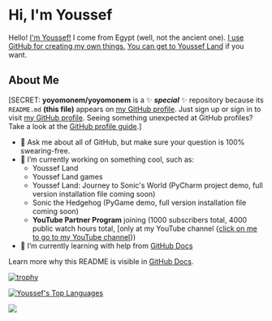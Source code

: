 # Hi, I'm Youssef

Hello! [I'm Youssef!](https://github.com/yoyomonem) I come from Egypt (well, not the ancient one). [I use GitHub for creating my own things.](https://github.com) [You can get to Youssef Land](https://github.com/The-Youssef-Nasr-Company/Youssef-Land) if you want.

## About Me

[SECRET: **yoyomonem/yoyomonem** is a ✨ **_special_** ✨ repository because its `README.md` **(this file)** appears on [my GitHub profile](https://github.com/yoyomonem). Just sign up or sign in to visit [my GitHub profile](https://github.com/yoyomonem/). Seeing something unexpected at GitHub profiles? Take a look at the [GitHub profile guide](https://docs.github.com/en/github/setting-up-and-managing-your-github-profile).]

* 💬 Ask me about all of GitHub, but make sure your question is 100% swearing-free.
* 🔭 I’m currently working on something cool, such as:
  * Youssef Land
  * Youssef Land games
  * Youssef Land: Journey to Sonic's World (PyCharm project demo, full version installation file coming soon)
  * Sonic the Hedgehog (PyGame demo, full version installation file coming soon)
  * __YouTube Partner Program__ joining (1000 subscribers total, 4000 public watch hours total, [only at my YouTube channel {[click on me to go to my YouTube channel](https://www.youtube.com/@YoussefLand2023)})
* 🌱 I’m currently learning with help from [GitHub Docs](docs.github.com) 


Learn more why this README is visible in [GitHub Docs](https://docs.github.com/en/github/setting-up-and-managing-your-github-profile/customizing-your-profile/managing-your-profile-readme).



[![trophy](https://github-profile-trophy.vercel.app/?username=yoyomonem)](https://github.com/ryo-ma/github-profile-trophy)

[![Youssef's Top Languages](https://github-readme-stats.vercel.app/api/top-langs/?username=yoyomonem)](https://github.com/anuraghazra/github-readme-stats)

<picture>
  <source
    srcset="https://github-readme-stats.vercel.app/api?username=yoyomonem&show_icons=true&theme=dark"
    media="(prefers-color-scheme: dark)"
  />
  <source
    srcset="https://github-readme-stats.vercel.app/api?username=yoyomonem&show_icons=true"
    media="(prefers-color-scheme: light), (prefers-color-scheme: no-preference)"
  />
  <img src="https://github-readme-stats.vercel.app/api?username=yoyomonem&show_icons=true" />
</picture>


<!-- Please be aware that curse words violate The Youssef Nasr Company and Youssef Land ❌. -->
